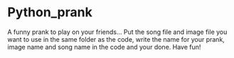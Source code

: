 # Python_prank
A funny prank to play on your friends...
Put the song file and image file you want to use in the same folder as the code, write the name for your prank, image name and song name in the code and your done.
Have fun!
